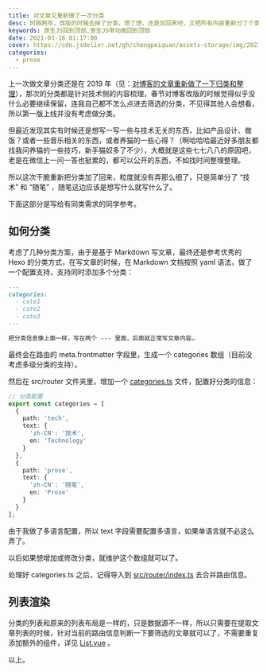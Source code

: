 ```yaml
---
title: 对文章又重新做了一次分类
desc: 时隔两年，改版的时候去掉了分类，想了想，还是加回来吧，又把所有内容重新分了个类。
keywords: 原生JS回到顶部,原生JS带动画回到顶部
date: 2021-03-16 01:17:00
cover: https://cdn.jsdelivr.net/gh/chengpeiquan/assets-storage/img/2021/03/20210316012416.jpg
categories: 
  - prose
---
```


上一次做文章分类还是在 2019 年（见：[对博客的文章重新做了一下归类和整理](https://chengpeiquan.com/article/blog-articles-sort-out.html)），那次的分类都是针对技术侧的内容梳理，春节对博客改版的时候觉得似乎没什么必要继续保留，连我自己都不怎么点进去筛选的分类，不见得其他人会想看，所以第一版上线并没有考虑做分类。

但最近发现其实有时候还是想写一写一些与技术无关的东西，比如产品设计、做饭？或者一些音乐相关的东西，或者养猫的一些心得？（啊哈哈哈最近好多朋友都找我问养猫的一些技巧，新手猫奴多了不少），大概就是这些七七八八的原因吧，老是在微信上一问一答也挺累的，都可以公开的东西，不如找时间整理整理。

所以这次干脆重新把分类加了回来，粒度就没有弄那么细了，只是简单分了 “技术” 和 “随笔” ，随笔这边应该是想写什么就写什么了。

下面这部分是写给有同类需求的同学参考。

## 如何分类

考虑了几种分类方案，由于是基于 Markdown 写文章，最终还是参考优秀的 Hexo 的分类方式，在写文章的时候，在 Markdown 文档按照 yaml 语法，做了一个配置支持，支持同时添加多个分类：

```md
---
categories: 
  - cate1
  - cate2
  - cate3
---

把分类信息像上面一样，写在两个 --- 里面，后面就正常写文章内容…
```

最终会在路由的 meta.frontmatter 字段里，生成一个 categories 数组（目前没考虑多级分类的支持）。

然后在 src/router 文件夹里，增加一个 [categories.ts](https://github.com/chengpeiquan/chengpeiquan.com/blob/main/src/router/categories.ts) 文件，配置好分类的信息：

```ts
// 分类配置
export const categories = [
  {
    path: 'tech',
    text: {
      'zh-CN': '技术',
      en: 'Technology'
    }
  },
  {
    path: 'prose',
    text: {
      'zh-CN': '随笔',
      en: 'Prose'
    }
  }
];
```

由于我做了多语言配置，所以 text 字段需要配置多语言，如果单语言就不必这么弄了。

以后如果想增加或修改分类，就维护这个数组就可以了。

处理好 categories.ts 之后，记得导入到 [src/router/index.ts](https://github.com/chengpeiquan/chengpeiquan.com/blob/main/src/router/index.ts) 去合并路由信息。

## 列表渲染

分类的列表和原来的列表布局是一样的，只是数据源不一样，所以只需要在提取文章列表的时候，针对当前的路由信息判断一下要筛选的文章就可以了，不需要重复添加额外的组件，详见 
[List.vue](https://github.com/chengpeiquan/chengpeiquan.com/blob/main/src/components/blog/List.vue) 。

以上。